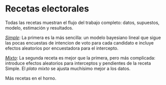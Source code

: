 # Recetas electorales

Todas las recetas muestran el flujo del trabajo completo: datos, supuestos, modelo, estimación y resultados.

[*Simple*](https://nelsonamayad.github.io/simple): La primera es la más sencilla: un modelo bayesiano lineal que sigue las pocas encuestas de intencion de voto para cada candidato e incluye efectos aleatorios por encuestadora para el intercepto. 

[*Mixto*](https://nelsonamayad.github.io/mixto): La segunda receta es mejor que la primera, pero más complicada: introduce efectos aleatorios para interceptos y pendientes de la receta Simple. El *plato mixto* se ajusta muchísimo mejor a los datos. 

Más recetas en el horno.
